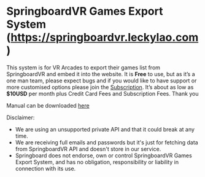 # SpringboardVR Games Export System (https://springboardvr.leckylao.com)

This system is for VR Arcades to export their games list from SpringboardVR and embed it into the website. It is **Free** to use, but as it’s a one man team, please expect bugs and if you would like to have support or more customised options please join the [Subscription](https://app.acuityscheduling.com/catalog.php?owner=13682125&action=addCart&clear=1&id=614700). It’s about as low as **$10USD** per month plus Credit Card Fees and Subscription Fees. Thank you

Manual can be downloaded [here](https://github.com/leckylao/SpringboardVR-Games-Export-System/raw/master/SpringboardVR-Games-Export-Manual.pdf)

Disclaimer:
* We are using an unsupported private API and that it could break at any time.
* We are receiving full emails and passwords but it's just for fetching data from SpringboardVR API and doesn't store in our service.
* Springboard does not endorse, own or control SpringboardVR Games Export System, and has no obligation, responsibility or liability in connection with its use.
